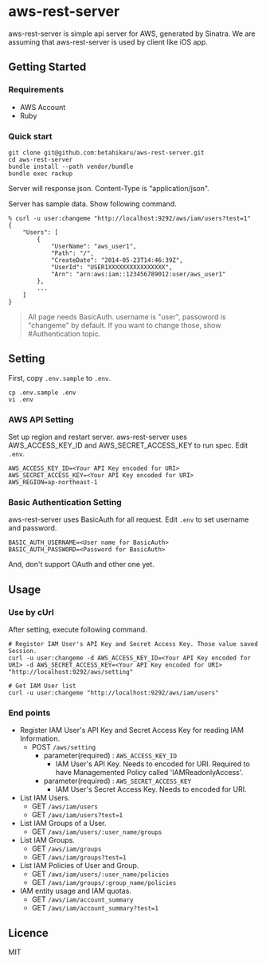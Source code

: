 aws-rest-server
=========

aws-rest-server is simple api server for AWS, generated by Sinatra.
We are assuming that aws-rest-server is used by client like iOS app.

## Getting Started

### Requirements
* AWS Account
* Ruby

### Quick start

```shell
git clone git@github.com:betahikaru/aws-rest-server.git
cd aws-rest-server
bundle install --path vendor/bundle
bundle exec rackup
```

Server will response json. Content-Type is "application/json".

Server has sample data. Show following command.

```shell
% curl -u user:changeme "http://localhost:9292/aws/iam/users?test=1"
{
    "Users": [
        {
            "UserName": "aws_user1",
            "Path": "/",
            "CreateDate": "2014-05-23T14:46:39Z",
            "UserId": "USER1XXXXXXXXXXXXXXXX",
            "Arn": "arn:aws:iam::123456789012:user/aws_user1"
        },
        ...
    ]
}
```

> All page needs BasicAuth. username is "user", passoword is "changeme" by default. If you want to change those, show #Authentication topic.

## Setting

First, copy ```.env.sample``` to ```.env```.
```shell
cp .env.sample .env
vi .env
```

### AWS API Setting
Set up region and restart server. aws-rest-server uses AWS_ACCESS_KEY_ID and AWS_SECRET_ACCESS_KEY to run spec.
Edit ```.env```.

```shell
AWS_ACCESS_KEY_ID=<Your API Key encoded for URI>
AWS_SECRET_ACCESS_KEY=<Your API Key encoded for URI>
AWS_REGION=ap-northeast-1
```

### Basic Authentication Setting
aws-rest-server uses BasicAuth for all request.
Edit ```.env``` to set username and password.

```
BASIC_AUTH_USERNAME=<User name for BasicAuth>
BASIC_AUTH_PASSWORD=<Password for BasicAuth>
```

And, don't support OAuth and other one yet.

## Usage

### Use by cUrl
After setting, execute following command.

```shell
# Register IAM User's API Key and Secret Access Key. Those value saved Session.
curl -u user:changeme -d AWS_ACCESS_KEY_ID=<Your API Key encoded for URI> -d AWS_SECRET_ACCESS_KEY=<Your API Key encoded for URI> "http://localhost:9292/aws/setting"

# Get IAM User list
curl -u user:changeme "http://localhost:9292/aws/iam/users"
```

### End points
- Register IAM User's API Key and Secret Access Key for reading IAM Information.
  - POST ```/aws/setting```
    - parameter(required) : ```AWS_ACCESS_KEY_ID```
      - IAM User's API Key. Needs to encoded for URI. Required to have Managemented Policy called 'IAMReadonlyAccess'.
    - parameter(required) : ```AWS_SECRET_ACCESS_KEY```
      - IAM User's Secret Access Key. Needs to encoded for URI.
- List IAM Users.
  - GET ```/aws/iam/users```
  - GET ```/aws/iam/users?test=1```
- List IAM Groups of a User.
  - GET ```/aws/iam/users/:user_name/groups```
- List IAM Groups.
  - GET ```/aws/iam/groups```
  - GET ```/aws/iam/groups?test=1```
- List IAM Policies of User and Group.
  - GET ```/aws/iam/users/:user_name/policies```
  - GET ```/aws/iam/groups/:group_name/policies```
- IAM entity usage and IAM quotas.
  - GET ```/aws/iam/account_summary```
  - GET ```/aws/iam/account_summary?test=1```

## Licence
MIT
